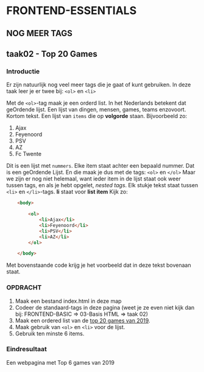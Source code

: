# FRONTEND-ESSENTIALS

## NOG MEER TAGS

## taak02 - Top 20 Games

### Introductie

Er zijn natuurlijk nog veel meer tags die je gaat of kunt gebruiken. In deze taak leer je er twee bij: `<ol>` en `<li>`

Met de `<ol>`-tag maak je een orderd list. In het Nederlands betekent dat geOrdende lijst. Een lijst van dingen, mensen, games, teams enzovoort. Kortom tekst. Een lijst van `items` die op __volgorde__ staan. Bijvoorbeeld zo:

1. Ajax
2. Feyenoord
3. PSV
4. AZ
5. Fc Twente

Dit is een lijst met `nummers`. Elke item staat achter een bepaald nummer. Dat is een geOrdende Lijst. En die maak je dus met de tags: `<ol>` en `</ol>`
Maar we zijn er nog niet helemaal, want ieder item in de lijst staat ook weer tussen tags, en als je hebt opgelet, _nested tags_.
Elk stukje tekst staat tussen `<li>` en `</li>`-tags. __li__ staat voor __list item__
Kijk zo:

```html
    <body>

        <ol>
            <li>Ajax</li>
            <li>Feyenoord</li>
            <li>PSV</li>
            <li>AZ</li>
        </ol>

    </body>
```

Met bovenstaande code krijg je het voorbeeld dat in deze tekst bovenaan staat.

### OPDRACHT

1. Maak een bestand index.html in deze map
2. Codeer de standaard-tags in deze pagina (weet je ze even niet kijk dan bij: FRONTEND-BASIC => 03-Basis HTML => taak 02)
3. Maak een ordered list van de [top 20 games van 2019](https://www.forbes.com/sites/erikkain/2020/01/17/the-20-best-selling-video-games-of-2019/).
4. Maak gebruik van `<ol>` en `<li>` voor de lijst.
5. Gebruik ten minste 6 items.

### Eindresultaat

Een webpagina met Top 6 games van 2019
